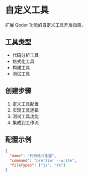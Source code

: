 # 自定义工具

扩展 Qoder 功能的自定义工具开发指南。

## 工具类型
- 代码分析工具
- 格式化工具  
- 构建工具
- 测试工具

## 创建步骤
1. 定义工具配置
2. 实现工具逻辑
3. 测试工具功能
4. 集成到工作流

## 配置示例
```json
{
  "name": "代码格式化器",
  "command": "prettier --write",
  "fileTypes": ["js", "ts"]
}
```